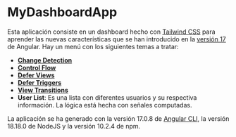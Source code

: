 # MyDashboardApp
Esta aplicación consiste en un dashboard hecho con [Tailwind CSS](https://tailwindcss.com) para aprender las nuevas características que se han introducido en la [versión 17](https://blog.angular.io/introducing-angular-v17-4d7033312e4b) de Angular. Hay un menú con los siguientes temas a tratar:

- **[Change Detection](https://medium.com/ngconf/local-change-detection-in-angular-410d82b38664)**
- **[Control Flow](https://angular.io/guide/control_flow)**
- **[Defer Views](https://angular.dev/guide/defer)**
- **[Defer Triggers](https://angular.dev/guide/defer#triggers)**
- **[View Transitions](https://blog.angular.io/check-out-angulars-support-for-the-view-transitions-api-3937376cfc19)**
- **User List**: Es una lista con diferentes usuarios y su respectiva información. La lógica está hecha con señales computadas.

La aplicación se ha generado con la versión 17.0.8 de [Angular CLI](https://github.com/angular/angular-cli), la versión 18.18.0 de NodeJS y la versión 10.2.4 de npm.